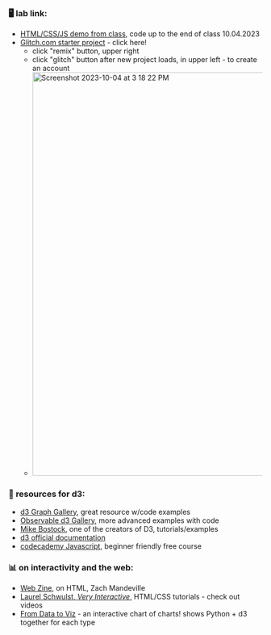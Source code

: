 ### 🖥️ lab link:
- [HTML/CSS/JS demo from class](https://glitch.com/edit/#!/brook-lyrical-pedestrian), code up to the end of class 10.04.2023
- [Glitch.com starter project](https://glitch.com/edit/#!/dataviz-interactivity-d3intro?path=index.html%3A15%3A63) - click here!
  - click "remix" button, upper right
  - click "glitch" button after new project loads, in upper left - to create an account
  - <img width="800" alt="Screenshot 2023-10-04 at 3 18 22 PM" src="https://github.com/mab253/dataviz_fall23/assets/17707843/4fa131da-16bc-4c35-baa3-372ff92839ed">


### 🤖 resources for d3:
- [d3 Graph Gallery](https://d3-graph-gallery.com/), great resource w/code examples
- [Observable d3 Gallery](https://observablehq.com/@d3/gallery?utm_source=d3js-org&utm_medium=nav&utm_campaign=try-observable), more advanced examples with code
- [Mike Bostock](https://bost.ocks.org/mike/), one of the creators of D3, tutorials/examples
- [d3 official documentation](https://d3js.org/getting-started)
- [codecademy Javascript](https://www.codecademy.com/learn/introduction-to-javascript), beginner friendly free course

### 📊 on interactivity and the web:
- [Web Zine](https://coolguy.website/web-zine/01/), on HTML, Zach Mandeville
- [Laurel Schwulst, _Very Interactive_](https://veryinteractive.net/tutorials/index.html), HTML/CSS tutorials - check out videos
- [From Data to Viz](https://www.data-to-viz.com/) - an interactive chart of charts! shows Python + d3 together for each type

